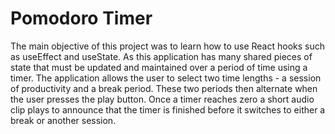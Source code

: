 # Pomodoro Timer

The main objective of this project was to learn how to use React hooks such as useEffect and useState. As this application has many shared pieces of state that must be updated and maintained over a period of time using a timer. The application allows the user to select two time lengths - a session of productivity and a break period. These two periods then alternate when the user presses the play button. Once a timer reaches zero a short audio clip plays to announce that the timer is finished before it switches to either a break or another session.